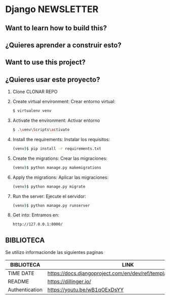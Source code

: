 # Django NEWSLETTER

## Want to learn how to build this?
## ¿Quieres aprender a construir esto?

## Want to use this project?
## ¿Quieres usar este proyecto?

1. Clone
    CLONAR REPO

1. Create virtual environment:
Crear entorno virtual:

    ```sh
    $ virtualenv venv
    ```

1. Activate the environment:
Activar entorno
    ```sh
    $ .\venv\Scripts\activate  
    ```

1. Install the requirements:
Instalar los requisitos:

    ```sh
    (venv)$ pip install -r requirements.txt
    ```

1. Create the migrations:
Crear las migraciones:

    ```sh
    (venv)$ python manage.py makemigrations
    ```

1. Apply the migrations:
Aplicar las migraciones:

    ```sh
    (venv)$ python manage.py migrate
    ```

1. Run the server:
Ejecute el servidor:

    ```sh
    (venv)$ python manage.py runserver
    ```
1. Get into:
Entramos en:
    ```sh
    http://127.0.0.1:8000/ 
    ```


## BIBLIOTECA
Se utilizo informacionde las siguientes paginas

| BIBLIOTECA | LINK |
| ------ | ------ |
| TIME DATE | https://docs.djangoproject.com/en/dev/ref/templates/builtins/#date |
| README | https://dillinger.io/ |
| Authentication | https://youtu.be/wB1qOExDsYY |

